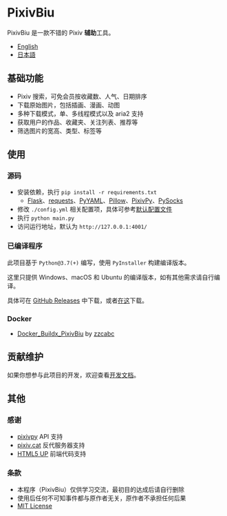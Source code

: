 # PixivBiu

PixivBiu 是一款不错的 Pixiv **辅助**工具。

- [English](./README_EN.md)
- [日本語](./README_JA.md)

## 基础功能

* Pixiv 搜索，可免会员按收藏数、人气、日期排序
* 下载原始图片，包括插画、漫画、动图
* 多种下载模式，单、多线程模式以及 aria2 支持
* 获取用户的作品、收藏夹、关注列表、推荐等
* 筛选图片的宽高、类型、标签等

## 使用

### 源码

* 安装依赖，执行 `pip install -r requirements.txt`
  + [Flask](https://github.com/pallets/flask)、[requests](https://github.com/psf/requests)、[PyYAML](https://github.com/yaml/pyyaml)、[Pillow](https://github.com/python-pillow/Pillow)、[PixivPy](https://github.com/upbit/pixivpy)、[PySocks](https://github.com/Anorov/PySocks)
* 修改 `./config.yml` 相关配置项，具体可参考[默认配置文件](./app/config/biu_default.yml)
* 执行 `python main.py`
* 访问运行地址，默认为 `http://127.0.0.1:4001/`

### 已编译程序

此项目基于 `Python@3.7(+)` 编写，使用 `PyInstaller` 构建编译版本。

这里只提供 Windows、macOS 和 Ubuntu 的编译版本，如有其他需求请自行编译。

具体可在 [GitHub Releases](https://github.com/txperl/PixivBiu/releases) 中下载，或者[在这](https://biu.tls.moe/#/lib/dl)下载。

### Docker

- [Docker_Buildx_PixivBiu](https://github.com/zzcabc/Docker_Buildx_PixivBiu) by [zzcabc](https://github.com/zzcabc)

## 贡献维护

如果你想参与此项目的开发，欢迎查看[开发文档](https://biu.tls.moe/#/develop/quickin)。

## 其他

### 感谢

* [pixivpy](https://github.com/upbit/pixivpy) API 支持
* [pixiv.cat](https://pixiv.cat/) 反代服务器支持
* [HTML5 UP](https://html5up.net/) 前端代码支持

### 条款

* 本程序（PixivBiu）仅供学习交流，最初目的达成后请自行删除
* 使用后任何不可知事件都与原作者无关，原作者不承担任何后果
* [MIT License](https://choosealicense.com/licenses/mit/)
